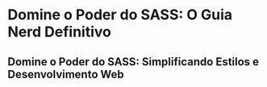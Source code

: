 # Domine o Poder do SASS: O Guia Nerd Definitivo
## Domine o Poder do SASS: Simplificando Estilos e Desenvolvimento Web